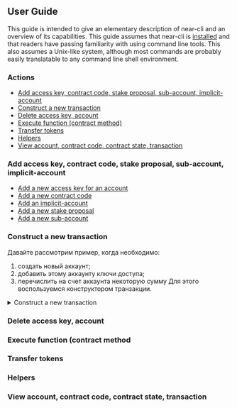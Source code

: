 ## User Guide

This guide is intended to give an elementary description of near-cli and an
overview of its capabilities. This guide assumes that near-cli is
[installed](README.md#installation)
and that readers have passing familiarity with using command line tools. This
also assumes a Unix-like system, although most commands are probably easily
translatable to any command line shell environment.

### Actions

* [Add access key, contract code, stake proposal, sub-account, implicit-account](#add)
* [Construct a new transaction](#construct-transaction)
* [Delete access key, account](#delete)
* [Execute function (contract method)](#execute)
* [Transfer tokens](#transfer)
* [Helpers](#helpers)
* [View account, contract code, contract state, transaction](#view)


### Add access key, contract code, stake proposal, sub-account, implicit-account

* [Add a new access key for an account](#add-access-key)
* [Add a new contract code](#add-contract-code)
* [Add an implicit-account](#add-implicit-account)
* [Add a new stake proposal](#add-stake-proposal)
* [Add a new sub-account](#add-sub-account)


### Construct a new transaction

Давайте рассмотрим пример, когда необходимо:
1. создать новый аккаунт;
2. добавить этому аккаунту ключи доступа;
3. перечислить на счет аккаунта некоторую сумму
Для этого воспользуемся конструктором транзакции.


<details><summary>Construct a new transaction</summary>
<p>
</p><pre><code>
</code></pre>
<a href="https://asciinema.org/a/9kuNItY3K5ee116ReSvrOnb4R?autoplay=1&t=1&speed=2">
    <img src="https://asciinema.org/a/9kuNItY3K5ee116ReSvrOnb4R.png" width="836"/>
</a>
<p></p>
</details>

### Delete access key, account


### Execute function (contract method



### Transfer tokens



### Helpers



### View account, contract code, contract state, transaction



